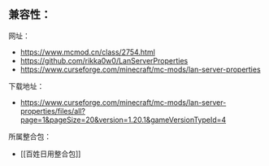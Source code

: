 兼容性：
- 

网址：
- https://www.mcmod.cn/class/2754.html
- https://github.com/rikka0w0/LanServerProperties
- https://www.curseforge.com/minecraft/mc-mods/lan-server-properties

下载地址：
- https://www.curseforge.com/minecraft/mc-mods/lan-server-properties/files/all?page=1&pageSize=20&version=1.20.1&gameVersionTypeId=4

所属整合包：
- [[百姓日用整合包]]